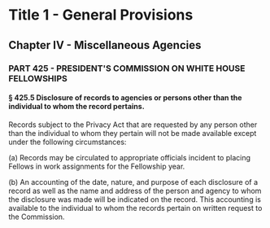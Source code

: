 
# Title 1 - General Provisions
## Chapter IV - Miscellaneous Agencies
### PART 425 - PRESIDENT'S COMMISSION ON WHITE HOUSE FELLOWSHIPS
#### § 425.5 Disclosure of records to agencies or persons other than the individual to whom the record pertains.

Records subject to the Privacy Act that are requested by any person other than the individual to whom they pertain will not be made available except under the following circumstances:

(a) Records may be circulated to appropriate officials incident to placing Fellows in work assignments for the Fellowship year.

(b) An accounting of the date, nature, and purpose of each disclosure of a record as well as the name and address of the person and agency to whom the disclosure was made will be indicated on the record. This accounting is available to the individual to whom the records pertain on written request to the Commission.
